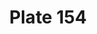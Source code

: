 ---
pid: '154'
an: '7'
title: Plate 154
rev_year: 
_date: 
caption: Chapeau-Capote, orné de Fleurs et d'Epis.
translation: Capote hat, ornamented with pine needles and cones. (?)
student: Jodi Mikesell
keywords: "[ Capote ]"
permalink: /plates/154/
layout: plate-page
---
